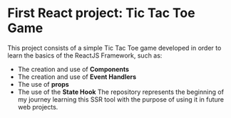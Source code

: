 # First React project: Tic Tac Toe Game

This project consists of a simple Tic Tac Toe game developed in order to learn the basics of the ReactJS Framework, such as:
- The creation and use of **Components**
- The creation and use of **Event Handlers**
- The use of **props**
- The use of the **State Hook**
The repository represents the beginning of my journey learning this SSR tool with the purpose of using it in future web projects.